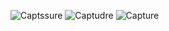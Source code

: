 ![Captssure](https://github.com/khoidang2110/reactnative-mentalhealth/assets/107787053/65de4b95-493d-46d7-ae83-7eda0ef12f13)
![Captudre](https://github.com/khoidang2110/reactnative-mentalhealth/assets/107787053/7d1eb547-abbc-4546-9139-cafc3568f748)
![Capture](https://github.com/khoidang2110/reactnative-mentalhealth/assets/107787053/55b68aef-8a67-466c-b299-74de37089136)

